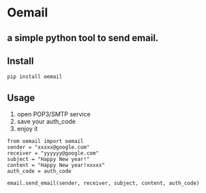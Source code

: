 # Oemail
## a simple python tool to send email.
## Install
```code
pip install oemail
```
## Usage
1. open POP3/SMTP service
2. save your auth_code 
3. enjoy it
```code
from oemail import oemail
sender = "xxxxx@google.com"
receiver = "yyyyyy@google.com"
subject = "Happy New year!"
content = "Happy New year!xxxxx"
auth_code = auth_code

email.send_email(sender, receiver, subject, content, auth_code)
```